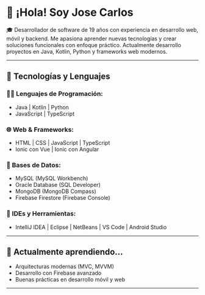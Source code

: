 
# 👋 ¡Hola! Soy Jose Carlos

🎓 Desarrollador de software de 19 años con experiencia en desarrollo web, móvil y backend. Me apasiona aprender nuevas tecnologías y crear soluciones funcionales con enfoque práctico. Actualmente desarrollo proyectos en Java, Kotlin, Python y frameworks web modernos.

---

## 🚀 Tecnologías y Lenguajes

### 🧑‍💻 Lenguajes de Programación:
- Java | Kotlin | Python
- JavaScript | TypeScript

### 🌐 Web & Frameworks:
- HTML | CSS | JavaScript | TypeScript
- Ionic con Vue | Ionic con Angular

### 💾 Bases de Datos:
- MySQL (MySQL Workbench)
- Oracle Database (SQL Developer)
- MongoDB (MongoDB Compass)
- Firebase Firestore (Firebase Console)

### 🧰 IDEs y Herramientas:
- IntelliJ IDEA | Eclipse | NetBeans | VS Code | Android Studio

---

## 🌱 Actualmente aprendiendo...
- Arquitecturas modernas (MVC, MVVM)
- Desarrollo con Firebase avanzado
- Buenas prácticas en desarrollo móvil y web

---
